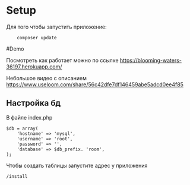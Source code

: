 
# Setup

Для того чтобы запустить приложение:
```angular2html
    composer update
```


#Demo

Посмотреть как работает можно по ссылке
https://blooming-waters-36197.herokuapp.com/

Небольшое видео с описанием
https://www.useloom.com/share/56c42dfe7df146459abe5adcd0ee4f85



## Настройка бд

В файле index.php  

```angular2html
$db = array(
    'hostname' => 'mysql',
    'username' => 'root',
    'password' => '',
    'database' => $db_prefix. 'room',
);
```

Чтобы создать таблицы запустите адрес у приложения
```angular2html
/install
```

